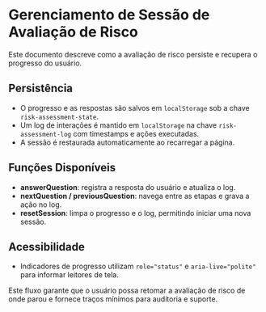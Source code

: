 # Gerenciamento de Sessão de Avaliação de Risco

Este documento descreve como a avaliação de risco persiste e recupera o progresso do usuário.

## Persistência
- O progresso e as respostas são salvos em `localStorage` sob a chave `risk-assessment-state`.
- Um log de interações é mantido em `localStorage` na chave `risk-assessment-log` com timestamps e ações executadas.
- A sessão é restaurada automaticamente ao recarregar a página.

## Funções Disponíveis
- **answerQuestion**: registra a resposta do usuário e atualiza o log.
- **nextQuestion / previousQuestion**: navega entre as etapas e grava a ação no log.
- **resetSession**: limpa o progresso e o log, permitindo iniciar uma nova sessão.

## Acessibilidade
- Indicadores de progresso utilizam `role="status"` e `aria-live="polite"` para informar leitores de tela.

Este fluxo garante que o usuário possa retomar a avaliação de risco de onde parou e fornece traços mínimos para auditoria e suporte.
